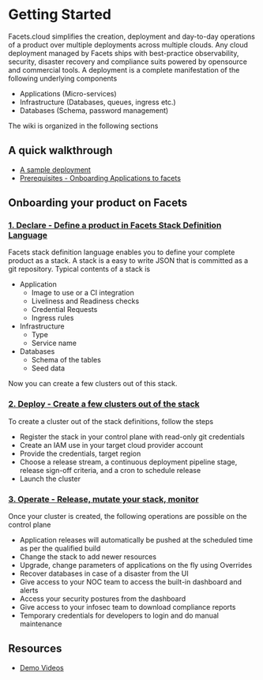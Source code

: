 # Getting Started 

Facets.cloud simplifies the creation, deployment and day-to-day operations of a product over multiple deployments across multiple clouds. 
Any cloud deployment managed by Facets ships with best-practice observability, security, disaster recovery  and compliance suits powered by opensource and commercial tools.
A deployment is a complete manifestation of the following underlying components
* Applications (Micro-services)
* Infrastructure (Databases, queues, ingress etc.)
* Databases (Schema, password management)

The wiki is organized in the following sections
## A quick walkthrough

* [A sample deployment](getting_started/demo.md)
* [Prerequisites - Onboarding Applications to facets](getting_started/prerequisites.md)


## Onboarding your product on Facets 

### [1\. Declare - Define a product in Facets Stack Definition Language](fsdl/README.MD)

Facets stack definition language enables you to define your complete product as a stack.
A stack is a easy to write JSON that is committed as a git repository. Typical contents of a stack is

* Application
  * Image to use or a CI integration
  * Liveliness and Readiness checks
  * Credential Requests
  * Ingress rules
* Infrastructure
  * Type
  * Service name
* Databases
  * Schema of the tables
  * Seed data
  
Now you can create a few clusters out of this stack.   

### [2\. Deploy - Create a few clusters out of the stack](deploy/README.md)

To create a cluster out of the stack definitions, follow the steps
* Register the stack in your control plane with read-only git credentials
* Create an IAM use in your target cloud provider account
* Provide the credentials, target region
* Choose a release stream, a continuous deployment pipeline stage, release sign-off criteria, and a cron to schedule release
* Launch the cluster

### [3\. Operate - Release, mutate your stack, monitor](operate/README.md)

Once your cluster is created, the following operations are possible on the control plane
* Application releases will automatically be pushed at the scheduled time as per the qualified build
* Change the stack to add newer resources
* Upgrade, change parameters of applications on the fly using Overrides
* Recover databases in case of a disaster from the UI
* Give access to your NOC team to access the built-in dashboard and alerts
* Access your security postures from the dashboard
* Give access to your infosec team to download compliance reports
* Temporary credentials for developers to login and do manual maintenance 
 
## Resources
* [Demo Videos](getting_started/demo.md)
